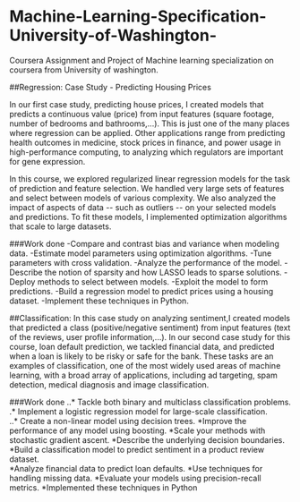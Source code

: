 # Machine-Learning-Specification-University-of-Washington-
Coursera Assignment and Project of Machine learning specialization on coursera from University of washington.

##Regression:
Case Study - Predicting Housing Prices

In our first case study, predicting house prices, I created models that predicts a continuous value (price) from input features (square footage, number of bedrooms and bathrooms,...).  This is just one of the many places where regression can be applied.  Other applications range from predicting health outcomes in medicine, stock prices in finance, and power usage in high-performance computing, to analyzing which regulators are important for gene expression.

In this course, we explored regularized linear regression models for the task of prediction and feature selection.  We handled very large sets of features and select between models of various complexity.  We also analyzed the impact of aspects of data -- such as outliers -- on your selected models and predictions.  To fit these models, I implemented optimization algorithms that scale to large datasets.

###Work done
-Compare and contrast bias and variance when modeling data.
-Estimate model parameters using optimization algorithms.
-Tune parameters with cross validation.
-Analyze the performance of the model.
-Describe the notion of sparsity and how LASSO leads to sparse solutions.
-Deploy methods to select between models.
-Exploit the model to form predictions. 
-Build a regression model to predict prices using a housing dataset.
-Implement these techniques in Python.


##Classification:
In this case study on analyzing sentiment,I created models that predicted a class (positive/negative sentiment) from input features (text of the reviews, user profile information,...).  In our second case study for this course, loan default prediction, we tackled financial data, and predicted when a loan is likely to be risky or safe for the bank. These tasks are an examples of classification, one of the most widely used areas of machine learning, with a broad array of applications, including ad targeting, spam detection, medical diagnosis and image classification. 

###Work done
..* Tackle both binary and multiclass classification problems.
.* Implement a logistic regression model for large-scale classification.  
..* Create a non-linear model using decision trees.
*Improve the performance of any model using boosting.
*Scale your methods with stochastic gradient ascent.
*Describe the underlying decision boundaries.  
*Build a classification model to predict sentiment in a product review dataset.  
*Analyze financial data to predict loan defaults.
*Use techniques for handling missing data.
*Evaluate your models using precision-recall metrics.
*Implemented these techniques in Python 
